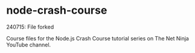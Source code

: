 

# node-crash-course
240715: File forked

Course files for the Node.js Crash Course tutorial series on The Net Ninja YouTube channel.
